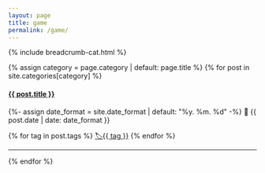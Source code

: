 ```yaml
---
layout: page
title: game
permalink: /game/
---
```

{% include breadcrumb-cat.html %}

{% assign category = page.category | default: page.title %}
{% for post in site.categories[category] %}
<div>
<h4><a href="{{ site.baseurl }}{{ post.url }}" class="link-dark">{{ post.title }}</a></h4>
{%- assign date_format = site.date_format | default: "%y. %m. %d" -%}
📅 {{ post.date | date: date_format }}

{% for tag in post.tags %}
<a href="/tags/{{ tag }}/" class="badge rounded-pill text-bg-light">🏷️{{ tag }}</a>
{% endfor %}
</div><hr>

{% endfor %}